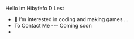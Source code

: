 Hello Im Hibyfefo D Lest
- 👀 I’m interested in  coding and making games ...
- To Contact Me --- Coming soon 
-
<!---

